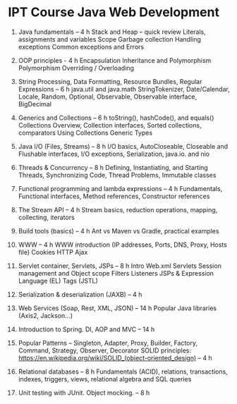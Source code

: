 # IPT Course Java Web Development

1.	Java fundamentals – 4 h
Stack and Heap – quick review
Literals, assignments and variables
Scope
Garbage collection
Handling exceptions
Common exceptions and Errors

2.	OOP principles -  4 h
Encapsulation
Inheritance and Polymorphism
Polymorphism
Overriding / Overloading

3.	String Processing, Data Formatting, Resource Bundles, Regular Expressions – 6 h
java.util and java.math
StringTokenizer, Date/Calendar,
Locale, Random, Optional, Observable, Observable interface, BigDecimal


4.	Generics and Collections – 6 h
toString(), hashCode(), and equals()
Collections Overview, 
Collection interfaces, 
Sorted collections, comparators
Using Collections
Generic Types

5.	Java I/O (Files, Streams) – 8 h
I/O basics, AutoCloseable, Closeable and Flushable interfaces, I/O exceptions, Serialization, java.io. and nio

6.	Threads & Concurrency – 8 h
Defining, Instantiating, and Starting Threads,
Synchronizing Code, Thread Problems, Immutable classes

7.	Functional programming and lambda expressions – 4 h
Fundamentals, Functional interfaces, Method references, Constructor references

8.	The Stream API – 4 h
Stream basics, reduction operations, mapping, collecting, iterators

9.	Build tools (basics) – 4 h
Ant vs Maven vs Gradle, practical examples


10.	WWW – 4 h
WWW introduction (IP addresses, Ports, DNS, Proxy, Hosts file)
Cookies
HTTP
Ajax

11.	Servlet container, Servlets, JSPs – 8 h
Intro
Web.xml
Servlets
Session management and Object scope
Filters
Listeners
JSPs & Expression Language (EL)
Tags (JSTL)

12.	Serialization & deserialization  (JAXB) – 4 h

13.	Web Services (Soap, Rest, XML, JSON) – 14 h
Popular Java libraries (Axis2, Jackson…)

14.	Introduction to Spring. DI, AOP and MVC – 14 h

15.	Popular Patterns – Singleton, Adapter, Proxy, Builder, Factory, Command, Strategy, Observer, Decorator 
SOLID principles: https://en.wikipedia.org/wiki/SOLID_(object-oriented_design) – 4 h

16.	Relational databases – 8 h
Fundamentals (ACID), relations, transactions, indexes, triggers, views, relational algebra and SQL queries 

17.	Unit testing with JUnit. Object mocking. – 8 h

